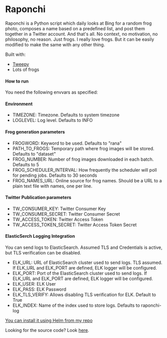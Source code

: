 # Raponchi
Raponchi is a Python script which daily looks at Bing for a random frog photo, composes a name based on a predefined list,
and post them together in a Twitter account. And that's all. No context, no motivation, no philosophy, no reason. Just frogs.
I really love frogs. But it can be easily modified to make the same with any other thing.

Built with:
- [Tweepy](https://docs.tweepy.org/en/stable/index.html)
- Lots of frogs

#### How to run
You need the following envvars as specified:

#### Environment
- TIMEZONE: Timezone. Defaults to system timezone
- LOGLEVEL: Log level. Defaults to INFO

#### Frog generation parameters
- FROGWORD: Keyword to be used. Defaults to "rana"
- PATH_TO_FROGS: Temporary path where frog images will be stored. Defaults to "dataset"
- FROG_NUMBER: Number of frog images downloaded in each batch. Defaults to 5
- FROG_SCHEDULER_INTERVAL: How frequently the scheduler will poll for pending jobs. Defaults to 30 seconds
- FROG_NAMES_URL: Online source for frog names. Should be a URL to a plain text file with names, one per line.

#### Twitter Publication parameters
- TW_CONSUMER_KEY: Twitter Consumer Key
- TW_CONSUMER_SECRET: Twitter Consumer Secret
- TW_ACCESS_TOKEN: Twitter Access Token
- TW_ACCESS_TOKEN_SECRET: Twitter Access Token Secret

#### ElasticSerch Logging Integration

You can send logs to ElasticSearch. Assumed TLS and Credentials is active, but TLS verification can be disabled.

- ELK_URL: URL of ElasticSearch cluster used to send logs. TLS assumed. If ELK_URL and ELK_PORT are defined, ELK logger will be configured.
- ELK_PORT: Port of the ElasticSearch cluster used to send logs. If ELK_URL and ELK_PORT are defined, ELK logger will be configured.
- ELK_USER: ELK User
- ELK_PASS: ELK Password
- ELK_TLS_VERIFY: Allows disabling TLS verification for ELK. Default to True
- ELK_INDEX: Name of the index used to store logs. Defaults to raponchi-log

[You can install it using Helm from my repo](https://sergiofernandezcordero.github.io/ygdrassil/)

Looking for the source code? Look [here](https://github.com/SergioFernandezCordero/raponchi).